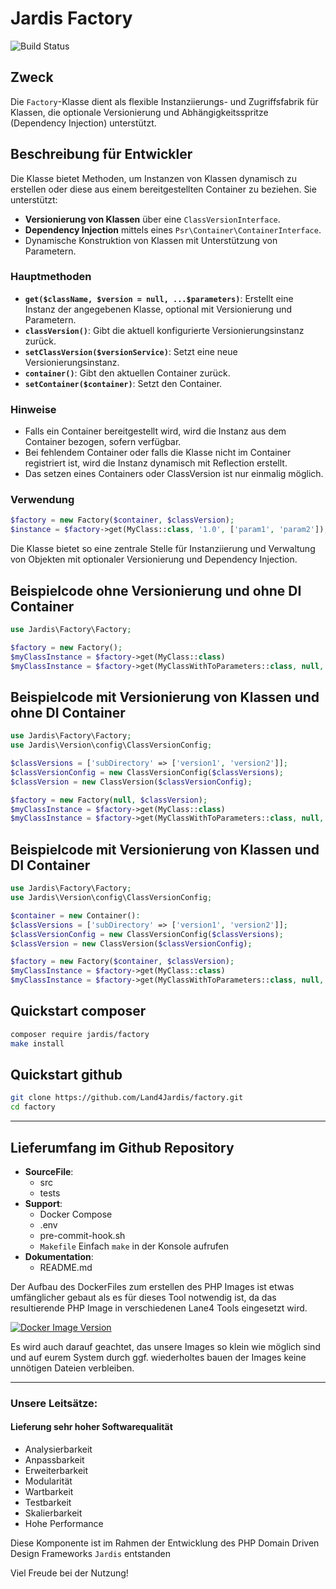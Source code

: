 # Jardis Factory
![Build Status](https://github.com/lane4jardis/factory/actions/workflows/ci.yml/badge.svg)

## Zweck
Die `Factory`-Klasse dient als flexible Instanziierungs- und Zugriffsfabrik für Klassen, die optionale Versionierung und Abhängigkeitsspritze (Dependency Injection) unterstützt.

## Beschreibung für Entwickler
Die Klasse bietet Methoden, um Instanzen von Klassen dynamisch zu erstellen oder diese aus einem bereitgestellten Container zu beziehen. Sie unterstützt:
- **Versionierung von Klassen** über eine `ClassVersionInterface`.
- **Dependency Injection** mittels eines `Psr\Container\ContainerInterface`.
- Dynamische Konstruktion von Klassen mit Unterstützung von Parametern.

### Hauptmethoden
- **`get($className, $version = null, ...$parameters)`**: Erstellt eine Instanz der angegebenen Klasse, optional mit Versionierung und Parametern.
- **`classVersion()`**: Gibt die aktuell konfigurierte Versionierungsinstanz zurück.
- **`setClassVersion($versionService)`**: Setzt eine neue Versionierungsinstanz.
- **`container()`**: Gibt den aktuellen Container zurück.
- **`setContainer($container)`**: Setzt den Container.

### Hinweise
- Falls ein Container bereitgestellt wird, wird die Instanz aus dem Container bezogen, sofern verfügbar.
- Bei fehlendem Container oder falls die Klasse nicht im Container registriert ist, wird die Instanz dynamisch mit Reflection erstellt.
- Das setzen eines Containers oder ClassVersion ist nur einmalig möglich.

### Verwendung
```php
$factory = new Factory($container, $classVersion);
$instance = $factory->get(MyClass::class, '1.0', ['param1', 'param2']);
```

Die Klasse bietet so eine zentrale Stelle für Instanziierung und Verwaltung von Objekten mit optionaler Versionierung und Dependency Injection.


## Beispielcode ohne Versionierung und ohne DI Container

```php
use Jardis\Factory\Factory;

$factory = new Factory();
$myClassInstance = $factory->get(MyClass::class)
$myClassInstance = $factory->get(MyClassWithToParameters::class, null, $var1, $var2)

```

## Beispielcode mit Versionierung von Klassen und ohne DI Container

```php
use Jardis\Factory\Factory;
use Jardis\Version\config\ClassVersionConfig;

$classVersions = ['subDirectory' => ['version1', 'version2']];
$classVersionConfig = new ClassVersionConfig($classVersions);
$classVersion = new ClassVersion($classVersionConfig);

$factory = new Factory(null, $classVersion);
$myClassInstance = $factory->get(MyClass::class)
$myClassInstance = $factory->get(MyClassWithToParameters::class, null, $var1, $var2)

```

## Beispielcode mit Versionierung von Klassen und DI Container

```php
use Jardis\Factory\Factory;
use Jardis\Version\config\ClassVersionConfig;

$container = new Container():
$classVersions = ['subDirectory' => ['version1', 'version2']];
$classVersionConfig = new ClassVersionConfig($classVersions);
$classVersion = new ClassVersion($classVersionConfig);

$factory = new Factory($container, $classVersion);
$myClassInstance = $factory->get(MyClass::class)
$myClassInstance = $factory->get(MyClassWithToParameters::class, null, $var1, $var2)

```

## Quickstart composer

```bash
composer require jardis/factory
make install
```

## Quickstart github

```bash
git clone https://github.com/Land4Jardis/factory.git
cd factory
```

---

## Lieferumfang im Github Repository

- **SourceFile**: 
  - src
  - tests
- **Support**: 
  - Docker Compose
  - .env
  - pre-commit-hook.sh
  - `Makefile` Einfach `make` in der Konsole aufrufen
- **Dokumentation**:
  - README.md

Der Aufbau des DockerFiles zum erstellen des PHP Images ist etwas umfänglicher gebaut als es für dieses Tool notwendig ist, da das resultierende PHP Image in verschiedenen Lane4 Tools eingesetzt wird.

[![Docker Image Version](https://img.shields.io/docker/v/lane4jardis/phpcli?sort=semver)](https://hub.docker.com/r/lane4jardis/phpcli)

Es wird auch darauf geachtet, das unsere Images so klein wie möglich sind und auf eurem System durch ggf. wiederholtes bauen der Images keine unnötigen Dateien verbleiben.

---

### Unsere Leitsätze:
#### Lieferung sehr hoher Softwarequalität
- Analysierbarkeit
- Anpassbarkeit
- Erweiterbarkeit
- Modularität
- Wartbarkeit
- Testbarkeit
- Skalierbarkeit
- Hohe Performance

Diese Komponente ist im Rahmen der Entwicklung des PHP Domain Driven Design Frameworks `Jardis` entstanden

Viel Freude bei der Nutzung!
